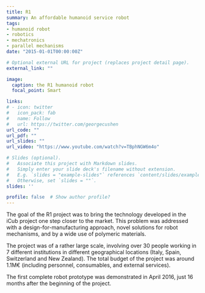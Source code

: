 ```yaml
---
title: R1
summary: An affordable humanoid service robot
tags:
- humanoid robot
- robotics
- mechatronics
- parallel mechanisms
date: "2015-01-01T00:00:00Z"

# Optional external URL for project (replaces project detail page).
external_link: ""

image:
  caption: the R1 humanoid robot
  focal_point: Smart

links:
# - icon: twitter
#   icon_pack: fab
#   name: Follow
#   url: https://twitter.com/georgecushen
url_code: ""
url_pdf: ""
url_slides: ""
url_video: "https://www.youtube.com/watch?v=TBphNGW6m4o"

# Slides (optional).
#   Associate this project with Markdown slides.
#   Simply enter your slide deck's filename without extension.
#   E.g. `slides = "example-slides"` references `content/slides/example-slides.md`.
#   Otherwise, set `slides = ""`.
slides: ''

profile: false  # Show author profile?
---
```


The goal of the R1 project was to bring the technology developed in the iCub project one step closer to the market. This problem was addressed with a design-for-manufacturing approach, novel solutions for robot mechanisms, and by a wide use of polymeric materials.

The project was of a rather large scale, involving over 30 people working in 7 different institutions in different geographical locations (Italy, Spain, Switzerland and New Zealand). The total budget of the project was around 1.1M€ (including personnel, consumables, and external services).

The first complete robot prototype was demonstrated in April 2016, just 16 months after the beginning of the project.